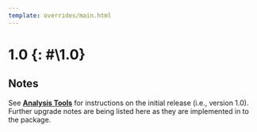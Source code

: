 ```yaml
---
template: overrides/main.html
---
```


# 1.0 {: #\1.0}

##  Notes

See [**Analysis Tools**][1] for instructions on the initial release (i.e., version 1.0). Further upgrade notes are being listed here as they are implemented in to the package.

  [1]: ../WaLSAtools.md

<b>
